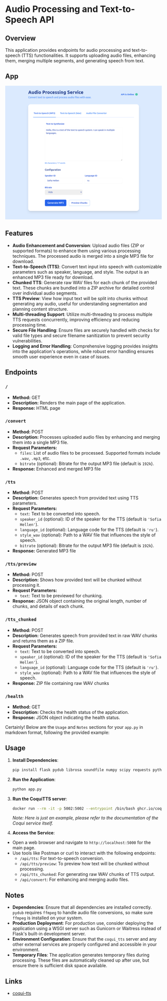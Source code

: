 # Audio Processing and Text-to-Speech API

## Overview

This application provides endpoints for audio processing and text-to-speech (TTS) functionalities. It supports uploading
audio files, enhancing them, merging multiple segments, and generating speech from text.

## App

![app.png](app.png)

## Features

- **Audio Enhancement and Conversion**: Upload audio files (ZIP or supported formats) to enhance them using various
  processing techniques. The processed audio is merged into a single MP3 file for download.
- **Text-to-Speech (TTS)**: Convert text input into speech with customizable parameters such as speaker, language, and
  style. The output is an enhanced MP3 file ready for download.
- **Chunked TTS**: Generate raw WAV files for each chunk of the provided text. These chunks are bundled into a ZIP
  archive for detailed control over individual audio segments.
- **TTS Preview**: View how input text will be split into chunks without generating any audio, useful for understanding
  segmentation and planning content structure.
- **Multi-threading Support**: Utilize multi-threading to process multiple TTS requests concurrently, improving
  efficiency and reducing processing time.
- **Secure File Handling**: Ensure files are securely handled with checks for valid file types and secure filename
  sanitization to prevent security vulnerabilities.
- **Logging and Error Handling**: Comprehensive logging provides insights into the application's operations, while
  robust error handling ensures smooth user experience even in case of issues.

## Endpoints

### `/`

- **Method:** GET
- **Description:** Renders the main page of the application.
- **Response:** HTML page

### `/convert`

- **Method:** POST
- **Description:** Processes uploaded audio files by enhancing and merging them into a single MP3 file.
- **Request Parameters:**
    - `files`: List of audio files to be processed. Supported formats include `.wav`, `.mp3`, etc.
    - `bitrate` (optional): Bitrate for the output MP3 file (default is `192k`).
- **Response:** Enhanced and merged MP3 file

### `/tts`

- **Method:** POST
- **Description:** Generates speech from provided text using TTS parameters.
- **Request Parameters:**
    - `text`: Text to be converted into speech.
    - `speaker_id` (optional): ID of the speaker for the TTS (default is `'Sofia Hellen'`).
    - `language_id` (optional): Language code for the TTS (default is `'ru'`).
    - `style_wav` (optional): Path to a WAV file that influences the style of speech.
    - `bitrate` (optional): Bitrate for the output MP3 file (default is `192k`).
- **Response:** Generated MP3 file

### `/tts/preview`

- **Method:** POST
- **Description:** Shows how provided text will be chunked without processing it.
- **Request Parameters:**
    - `text`: Text to be previewed for chunking.
- **Response:** JSON object containing the original length, number of chunks, and details of each chunk.

### `/tts_chunked`

- **Method:** POST
- **Description:** Generates speech from provided text in raw WAV chunks and returns them as a ZIP file.
- **Request Parameters:**
    - `text`: Text to be converted into speech.
    - `speaker_id` (optional): ID of the speaker for the TTS (default is `'Sofia Hellen'`).
    - `language_id` (optional): Language code for the TTS (default is `'ru'`).
    - `style_wav` (optional): Path to a WAV file that influences the style of speech.
- **Response:** ZIP file containing raw WAV chunks

### `/health`

- **Method:** GET
- **Description:** Checks the health status of the application.
- **Response:** JSON object indicating the health status.

Certainly! Below are the `Usage` and `Notes` sections for your `app.py` in markdown format, following the provided
example:

## Usage

1. **Install Dependencies**:
   ```bash
   pip install flask pydub librosa soundfile numpy scipy requests python-ffmpeg edge-tts
   ```

2. **Run the Application**:
   ```bash
   python app.py
   ```

2. **Run the CoquiTTS server**:
   ```bash
   docker run --rm -it -p 5002:5002 --entrypoint /bin/bash ghcr.io/coqui-ai/tts-cpu
   ```
   _Note: Here is just an example, please refer to the documentation of the Coqui service itself._

4. **Access the Service**:

- Open a web browser and navigate to `http://localhost:5000` for the main page.
- Use tools like Postman or curl to interact with the following endpoints:
    - `/api/tts`: For text-to-speech conversion.
    - `/api/tts/preview`: To preview how text will be chunked without processing.
    - `/api/tts_chunked`: For generating raw WAV chunks of TTS output.
    - `/api/convert`: For enhancing and merging audio files.

## Notes

- **Dependencies**: Ensure that all dependencies are installed correctly. `pydub` requires `ffmpeg` to handle audio file
  conversions, so make sure `ffmpeg` is installed on your system.
- **Production Deployment**: For production use, consider deploying the application using a WSGI server such as Gunicorn
  or Waitress instead of Flask's built-in development server.
- **Environment Configuration**: Ensure that the `coqui_tts` server and any other external services are properly
  configured and accessible in your environment.
- **Temporary Files**: The application generates temporary files during processing. These files are automatically
  cleaned up after use, but ensure there is sufficient disk space available.

## Links

- [coqui-tts](https://github.com/coqui-ai/TTS)
